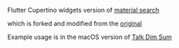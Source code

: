 Flutter Cupertino widgets version of [material search](https://github.com/technicat/material_search)

which is forked and modified from the [original](https://github.com/ianldgs/material_search)

Example usage is in the macOS version of [Talk Dim Sum](http://talkdimsum.com/)
